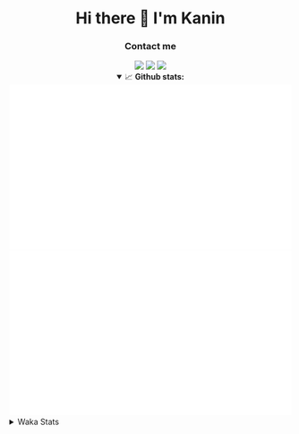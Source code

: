 <div align="center">
 <h1>Hi there 👋 I'm Kanin</h1>
 <h3>Contact me</h3>
 <a href="mailto:im@kanin.dev"><img src="https://img.shields.io/badge/gmail-%23D14836.svg?&style=for-the-badge&logo=gmail&logoColor=white"/></a>
 <a href="https://twitter.com/KaninTwt"><img src="https://img.shields.io/badge/twitter-%231DA1F2.svg?&style=for-the-badge&logo=twitter&logoColor=white"/></a>
 <a href="https://www.linkedin.com/in/KaninDev"><img src="https://img.shields.io/badge/linkedin-%230077B5.svg?&style=for-the-badge&logo=linkedin&logoColor=white"/></a>
<details open>
  <summary>📈 <b>Github stats:</b></summary>
  <img src="https://github.com/Kanin/Kanin/blob/master/scripts/GitHubStats/generated/overview.svg"/>
  <img src="https://github.com/Kanin/Kanin/blob/master/scripts/GitHubStats/generated/languages.svg"/>
</details>
</div>

<details>
 <summary>Waka Stats</summary>

<!--START_SECTION:waka-->
![Code Time](http://img.shields.io/badge/Code%20Time-2%2C291%20hrs%2023%20mins-blue)

![Profile Views](http://img.shields.io/badge/Profile%20Views-1-blue)

![Lines of code](https://img.shields.io/badge/From%20Hello%20World%20I%27ve%20Written-587.0%20thousand%20lines%20of%20code-blue)

**🐱 My GitHub Data** 

> 📦 106.8 kB Used in GitHub's Storage 
 > 
> 🏆 54 Contributions in the Year 2024
 > 
> 🚫 Not Opted to Hire
 > 
> 📜 24 Public Repositories 
 > 
> 🔑 13 Private Repositories 
 > 
**I'm an Early 🐤** 

```text
🌞 Morning                2368 commits        ███████░░░░░░░░░░░░░░░░░░   26.17 % 
🌆 Daytime                2746 commits        ████████░░░░░░░░░░░░░░░░░   30.34 % 
🌃 Evening                2604 commits        ███████░░░░░░░░░░░░░░░░░░   28.77 % 
🌙 Night                  1332 commits        ████░░░░░░░░░░░░░░░░░░░░░   14.72 % 
```
📅 **I'm Most Productive on Monday** 

```text
Monday                   1746 commits        █████░░░░░░░░░░░░░░░░░░░░   19.29 % 
Tuesday                  1270 commits        ████░░░░░░░░░░░░░░░░░░░░░   14.03 % 
Wednesday                896 commits         ██░░░░░░░░░░░░░░░░░░░░░░░   09.90 % 
Thursday                 1370 commits        ████░░░░░░░░░░░░░░░░░░░░░   15.14 % 
Friday                   1512 commits        ████░░░░░░░░░░░░░░░░░░░░░   16.71 % 
Saturday                 889 commits         ██░░░░░░░░░░░░░░░░░░░░░░░   09.82 % 
Sunday                   1367 commits        ████░░░░░░░░░░░░░░░░░░░░░   15.10 % 
```


📊 **This Week I Spent My Time On** 

```text
🕑︎ Time Zone: America/New_York

💬 Programming Languages: 
Python                   4 hrs 23 mins       ████████████████████████░   95.70 % 
TypeScript               6 mins              █░░░░░░░░░░░░░░░░░░░░░░░░   02.31 % 
JavaScript               2 mins              ░░░░░░░░░░░░░░░░░░░░░░░░░   01.02 % 
JSON                     1 min               ░░░░░░░░░░░░░░░░░░░░░░░░░   00.49 % 
HTML                     1 min               ░░░░░░░░░░░░░░░░░░░░░░░░░   00.48 % 

🔥 Editors: 
PyCharm                  3 hrs 47 mins       █████████████████████░░░░   82.67 % 
VS Code                  47 mins             ████░░░░░░░░░░░░░░░░░░░░░   17.33 % 

🐱‍💻 Projects: 
P4P                      3 hrs 46 mins       █████████████████████░░░░   82.16 % 
APIServer                37 mins             ███░░░░░░░░░░░░░░░░░░░░░░   13.51 % 
mysite                   7 mins              █░░░░░░░░░░░░░░░░░░░░░░░░   02.80 % 
HSUtilities              2 mins              ░░░░░░░░░░░░░░░░░░░░░░░░░   00.90 % 
Groups                   1 min               ░░░░░░░░░░░░░░░░░░░░░░░░░   00.40 % 

💻 Operating System: 
Windows                  4 hrs 35 mins       █████████████████████████   100.00 % 
```

**I Mostly Code in Python** 

```text
Python                   30 repos            ████████████████░░░░░░░░░   65.22 % 
Java                     4 repos             ██░░░░░░░░░░░░░░░░░░░░░░░   08.70 % 
HTML                     3 repos             ██░░░░░░░░░░░░░░░░░░░░░░░   06.52 % 
TypeScript               2 repos             █░░░░░░░░░░░░░░░░░░░░░░░░   04.35 % 
Kotlin                   2 repos             █░░░░░░░░░░░░░░░░░░░░░░░░   04.35 % 
```



**Timeline**

![Lines of Code chart](https://raw.githubusercontent.com/Kanin/Kanin/master/assets/bar_graph.png)


 Last Updated on 21/02/2024 19:33:33 UTC
<!--END_SECTION:waka-->
</details>
